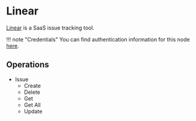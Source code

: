 # Linear

[Linear](https://linear.app/) is a SaaS issue tracking tool.

!!! note "Credentials"
    You can find authentication information for this node [here](/workflow/integrations/credentials/linear/).

## Operations

* Issue
    * Create
    * Delete
    * Get
    * Get All
    * Update